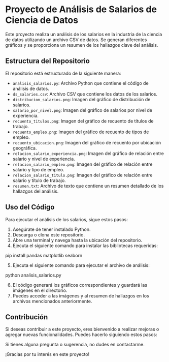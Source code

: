 # Proyecto de Análisis de Salarios de Ciencia de Datos

Este proyecto realiza un análisis de los salarios en la industria de la ciencia de datos utilizando un archivo CSV de datos. Se generan diferentes gráficos y se proporciona un resumen de los hallazgos clave del análisis.

## Estructura del Repositorio

El repositorio está estructurado de la siguiente manera:

- `analisis_salarios.py`: Archivo Python que contiene el código de análisis de datos.
- `ds_salaries.csv`: Archivo CSV que contiene los datos de los salarios.
- `distribucion_salarios.png`: Imagen del gráfico de distribución de salarios.
- `salario_por_nivel.png`: Imagen del gráfico de salarios por nivel de experiencia.
- `recuento_titulos.png`: Imagen del gráfico de recuento de títulos de trabajo.
- `recuento_empleo.png`: Imagen del gráfico de recuento de tipos de empleo.
- `recuento_ubicacion.png`: Imagen del gráfico de recuento por ubicación geográfica.
- `relacion_salario_experiencia.png`: Imagen del gráfico de relación entre salario y nivel de experiencia.
- `relacion_salario_empleo.png`: Imagen del gráfico de relación entre salario y tipo de empleo.
- `relacion_salario_titulo.png`: Imagen del gráfico de relación entre salario y título de trabajo.
- `resumen.txt`: Archivo de texto que contiene un resumen detallado de los hallazgos del análisis.

## Uso del Código

Para ejecutar el análisis de los salarios, sigue estos pasos:

1. Asegúrate de tener instalado Python.
2. Descarga o clona este repositorio.
3. Abre una terminal y navega hasta la ubicación del repositorio.
4. Ejecuta el siguiente comando para instalar las bibliotecas requeridas:

pip install pandas matplotlib seaborn

5. Ejecuta el siguiente comando para ejecutar el archivo de análisis:

python analisis_salarios.py


6. El código generará los gráficos correspondientes y guardará las imágenes en el directorio.
7. Puedes acceder a las imágenes y al resumen de hallazgos en los archivos mencionados anteriormente.

## Contribución

Si deseas contribuir a este proyecto, eres bienvenido a realizar mejoras o agregar nuevas funcionalidades. Puedes hacerlo siguiendo estos pasos:

Si tienes alguna pregunta o sugerencia, no dudes en contactarme.

¡Gracias por tu interés en este proyecto!
